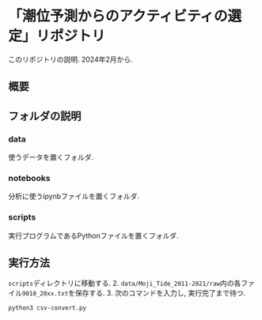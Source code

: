 # 「潮位予測からのアクティビティの選定」リポジトリ
このリポジトリの説明.
2024年2月から.

## 概要

## フォルダの説明
### data
使うデータを置くフォルダ.

### notebooks
分析に使うipynbファイルを置くフォルダ.

### scripts
実行プログラムであるPythonファイルを置くフォルダ.

## 実行方法
`scripts`ディレクトリに移動する.
2. `data/Moji_Tide_2011-2021/raw`内の各ファイル`9010_20xx.txt`を保存する.
3. 次のコマンドを入力し, 実行完了まで待つ.
  ~~~
  python3 csv-convert.py
  ~~~
